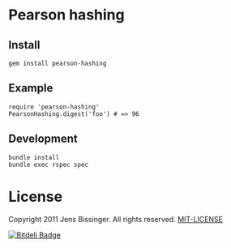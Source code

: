 # Pearson hashing

## Install

    gem install pearson-hashing

## Example

    require 'pearson-hashing'
    PearsonHashing.digest('foo') # => 96

## Development

    bundle install
    bundle exec rspec spec

# License

Copyright 2011 Jens Bissinger. All rights reserved. [MIT-LICENSE](MIT-LICENSE)


[![Bitdeli Badge](https://d2weczhvl823v0.cloudfront.net/dpree/pearson-hashing/trend.png)](https://bitdeli.com/free "Bitdeli Badge")

